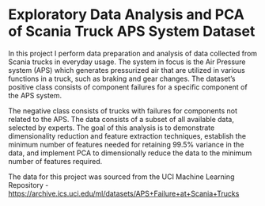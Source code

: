 # Exploratory Data Analysis and PCA of Scania Truck APS System Dataset

In this project I perform data preparation and analysis of data collected from Scania trucks in everyday usage. The system in focus is the Air Pressure system (APS) which generates pressurized air that are utilized in various functions in a truck, such as braking and gear changes. The dataset’s  positive class consists of component failures for a specific component of the APS system.

The negative class consists of trucks with failures for components not related to the APS. The data consists of a subset of all available data, selected by experts. The goal of this analysis is to demonstrate dimensionality reduction and feature extraction techniques, establish the minimum number of features needed for retaining 99.5% variance in the data, and implement PCA to dimensionally reduce the data to the minimum number of features required. 

The data for this project was sourced from the UCI Machine Learning Repository - https://archive.ics.uci.edu/ml/datasets/APS+Failure+at+Scania+Trucks
